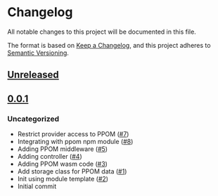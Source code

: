# Changelog
All notable changes to this project will be documented in this file.

The format is based on [Keep a Changelog](https://keepachangelog.com/en/1.0.0/),
and this project adheres to [Semantic Versioning](https://semver.org/spec/v2.0.0.html).

## [Unreleased]

## [0.0.1]
### Uncategorized
- Restrict provider access to PPOM ([#7](https://github.com/MetaMask/ppom-validator/pull/7))
- Integrating with ppom npm module ([#8](https://github.com/MetaMask/ppom-validator/pull/8))
- Adding PPOM middleware ([#5](https://github.com/MetaMask/ppom-validator/pull/5))
- Adding controller ([#4](https://github.com/MetaMask/ppom-validator/pull/4))
- Adding PPOM wasm code ([#3](https://github.com/MetaMask/ppom-validator/pull/3))
- Add storage class for PPOM data ([#1](https://github.com/MetaMask/ppom-validator/pull/1))
- Init using module template ([#2](https://github.com/MetaMask/ppom-validator/pull/2))
- Initial commit

[Unreleased]: https://github.com/MetaMask/ppom-validator/compare/v0.0.1...HEAD
[0.0.1]: https://github.com/MetaMask/ppom-validator/releases/tag/v0.0.1
